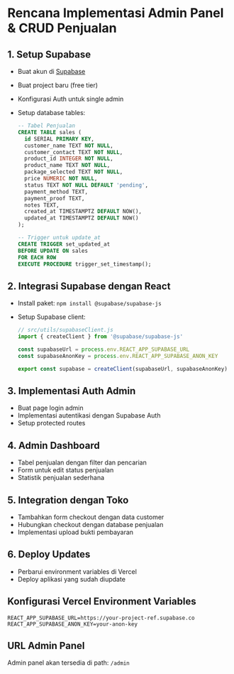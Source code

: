 # Rencana Implementasi Admin Panel & CRUD Penjualan

## 1. Setup Supabase
- Buat akun di [Supabase](https://supabase.com)
- Buat project baru (free tier)
- Konfigurasi Auth untuk single admin
- Setup database tables:
  
  ```sql
  -- Tabel Penjualan
  CREATE TABLE sales (
    id SERIAL PRIMARY KEY,
    customer_name TEXT NOT NULL,
    customer_contact TEXT NOT NULL,
    product_id INTEGER NOT NULL,
    product_name TEXT NOT NULL,
    package_selected TEXT NOT NULL,
    price NUMERIC NOT NULL,
    status TEXT NOT NULL DEFAULT 'pending',
    payment_method TEXT,
    payment_proof TEXT,
    notes TEXT,
    created_at TIMESTAMPTZ DEFAULT NOW(),
    updated_at TIMESTAMPTZ DEFAULT NOW()
  );

  -- Trigger untuk update_at
  CREATE TRIGGER set_updated_at
  BEFORE UPDATE ON sales
  FOR EACH ROW
  EXECUTE PROCEDURE trigger_set_timestamp();
  ```

## 2. Integrasi Supabase dengan React
- Install paket: `npm install @supabase/supabase-js`
- Setup Supabase client:

  ```javascript
  // src/utils/supabaseClient.js
  import { createClient } from '@supabase/supabase-js'

  const supabaseUrl = process.env.REACT_APP_SUPABASE_URL
  const supabaseAnonKey = process.env.REACT_APP_SUPABASE_ANON_KEY

  export const supabase = createClient(supabaseUrl, supabaseAnonKey)
  ```

## 3. Implementasi Auth Admin
- Buat page login admin
- Implementasi autentikasi dengan Supabase Auth
- Setup protected routes

## 4. Admin Dashboard
- Tabel penjualan dengan filter dan pencarian
- Form untuk edit status penjualan
- Statistik penjualan sederhana

## 5. Integration dengan Toko
- Tambahkan form checkout dengan data customer
- Hubungkan checkout dengan database penjualan
- Implementasi upload bukti pembayaran

## 6. Deploy Updates
- Perbarui environment variables di Vercel
- Deploy aplikasi yang sudah diupdate

## Konfigurasi Vercel Environment Variables
```
REACT_APP_SUPABASE_URL=https://your-project-ref.supabase.co
REACT_APP_SUPABASE_ANON_KEY=your-anon-key
```

## URL Admin Panel
Admin panel akan tersedia di path: `/admin`
